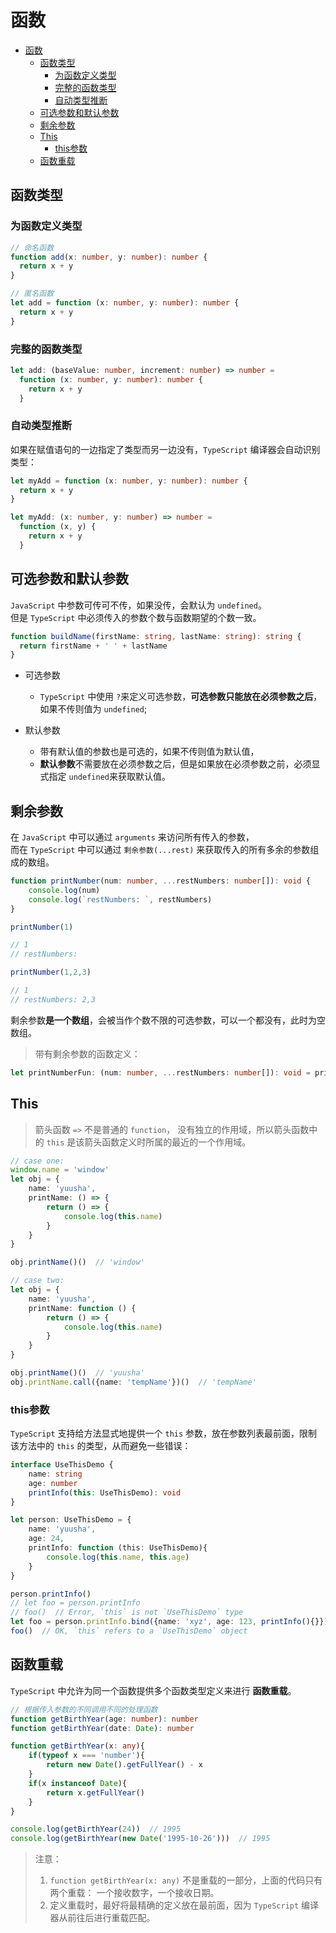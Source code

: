 # 函数

- [函数](#%e5%87%bd%e6%95%b0)
	- [函数类型](#%e5%87%bd%e6%95%b0%e7%b1%bb%e5%9e%8b)
		- [为函数定义类型](#%e4%b8%ba%e5%87%bd%e6%95%b0%e5%ae%9a%e4%b9%89%e7%b1%bb%e5%9e%8b)
		- [完整的函数类型](#%e5%ae%8c%e6%95%b4%e7%9a%84%e5%87%bd%e6%95%b0%e7%b1%bb%e5%9e%8b)
		- [自动类型推断](#%e8%87%aa%e5%8a%a8%e7%b1%bb%e5%9e%8b%e6%8e%a8%e6%96%ad)
	- [可选参数和默认参数](#%e5%8f%af%e9%80%89%e5%8f%82%e6%95%b0%e5%92%8c%e9%bb%98%e8%ae%a4%e5%8f%82%e6%95%b0)
	- [剩余参数](#%e5%89%a9%e4%bd%99%e5%8f%82%e6%95%b0)
	- [This](#this)
		- [this参数](#this%e5%8f%82%e6%95%b0)
	- [函数重载](#%e5%87%bd%e6%95%b0%e9%87%8d%e8%bd%bd)

## 函数类型
### 为函数定义类型
```ts
// 命名函数
function add(x: number, y: number): number {
  return x + y
}

// 匿名函数
let add = function (x: number, y: number): number {
  return x + y
}
```  

### 完整的函数类型
```ts
let add: (baseValue: number, increment: number) => number = 
  function (x: number, y: number): number {
    return x + y
  }
```  

### 自动类型推断
如果在赋值语句的一边指定了类型而另一边没有，`TypeScript` 编译器会自动识别类型：  
```ts
let myAdd = function (x: number, y: number): number {
  return x + y
}

let myAdd: (x: number, y: number) => number = 
  function (x, y) {
    return x + y
  }
```  

## 可选参数和默认参数
`JavaScript` 中参数可传可不传，如果没传，会默认为 `undefined`。  
但是 `TypeScript` 中必须传入的参数个数与函数期望的个数一致。  

```ts
function buildName(firstName: string, lastName: string): string {
  return firstName + ' ' + lastName
}
```  

- 可选参数
  - `TypeScript` 中使用 `?`来定义可选参数，**可选参数只能放在必须参数之后**，如果不传则值为 `undefined`;  

- 默认参数
  - 带有默认值的参数也是可选的，如果不传则值为默认值，
  - **默认参数**不需要放在必须参数之后，但是如果放在必须参数之前，必须显式指定 `undefined`来获取默认值。  

## 剩余参数
在 `JavaScript` 中可以通过 `arguments` 来访问所有传入的参数，  
而在 `TypeScript` 中可以通过 `剩余参数(...rest)` 来获取传入的所有多余的参数组成的数组。  

```ts
function printNumber(num: number, ...restNumbers: number[]): void {
	console.log(num)
	console.log(`restNumbers: `, restNumbers)
}

printNumber(1)

// 1
// restNumbers:

printNumber(1,2,3)

// 1
// restNumbers: 2,3
```  

剩余参数**是一个数组**，会被当作个数不限的可选参数，可以一个都没有，此时为空数组。  

> 带有剩余参数的函数定义：  

```ts
let printNumberFun: (num: number, ...restNumbers: number[]): void = printNumber
```  

## This
> 箭头函数 `=>` 不是普通的 `function`， 没有独立的作用域，所以箭头函数中的 `this` 是该箭头函数定义时所属的最近的一个作用域。  

```ts
// case one:
window.name = 'window'
let obj = {
	name: 'yuusha',
	printName: () => {
		return () => {
			console.log(this.name)
		}
	}
}

obj.printName()()  // 'window'

// case two:
let obj = {
	name: 'yuusha',
	printName: function () {
		return () => {
			console.log(this.name)
		}
	}
}

obj.printName()()  // 'yuusha'
obj.printName.call({name: 'tempName'})()  // 'tempName'
```

### this参数
`TypeScript` 支持给方法显式地提供一个 `this` 参数，放在参数列表最前面，限制该方法中的 `this` 的类型，从而避免一些错误：  

```ts
interface UseThisDemo {
	name: string
	age: number
	printInfo(this: UseThisDemo): void
}

let person: UseThisDemo = {
	name: 'yuusha',
	age: 24,
	printInfo: function (this: UseThisDemo){
		console.log(this.name, this.age)
	}
}

person.printInfo()
// let foo = person.printInfo
// foo()  // Error, `this` is not `UseThisDemo` type
let foo = person.printInfo.bind({name: 'xyz', age: 123, printInfo(){}})
foo()  // OK, `this` refers to a `UseThisDemo` object
```

## 函数重载
`TypeScript` 中允许为同一个函数提供多个函数类型定义来进行 **函数重载**。  

```ts
// 根据传入参数的不同调用不同的处理函数
function getBirthYear(age: number): number
function getBirthYear(date: Date): number

function getBirthYear(x: any){
	if(typeof x === 'number'){
		return new Date().getFullYear() - x
	}
	if(x instanceof Date){
		return x.getFullYear()
	}
}

console.log(getBirthYear(24))  // 1995
console.log(getBirthYear(new Date('1995-10-26')))  // 1995
```  

> 注意：   
> 1. `function getBirthYear(x: any)` 不是重载的一部分，上面的代码只有两个重载： 一个接收数字，一个接收日期。  
> 2. 定义重载时，最好将最精确的定义放在最前面，因为 `TypeScript` 编译器从前往后进行重载匹配。  


